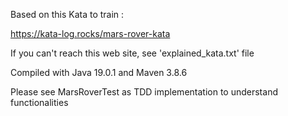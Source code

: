 Based on this Kata to train :

https://kata-log.rocks/mars-rover-kata

If you can't reach this web site, see 'explained_kata.txt' file

Compiled with Java 19.0.1 and Maven 3.8.6 

Please see MarsRoverTest as TDD implementation to understand functionalities